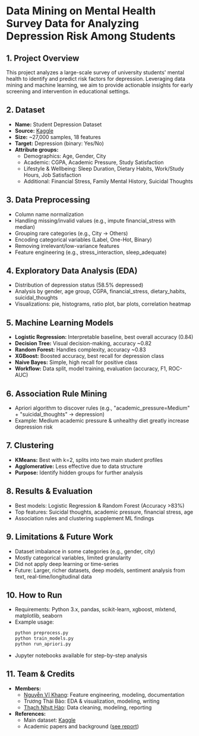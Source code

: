 # Data Mining on Mental Health Survey Data for Analyzing Depression Risk Among Students

## 1. Project Overview
This project analyzes a large-scale survey of university students' mental health to identify and predict risk factors for depression. Leveraging data mining and machine learning, we aim to provide actionable insights for early screening and intervention in educational settings.

## 2. Dataset
- **Name:** Student Depression Dataset  
- **Source:** [Kaggle](https://www.kaggle.com/datasets/adilshamim8/student-depression-dataset)
- **Size:** ~27,000 samples, 18 features
- **Target:** Depression (binary: Yes/No)
- **Attribute groups:**
  - Demographics: Age, Gender, City
  - Academic: CGPA, Academic Pressure, Study Satisfaction
  - Lifestyle & Wellbeing: Sleep Duration, Dietary Habits, Work/Study Hours, Job Satisfaction
  - Additional: Financial Stress, Family Mental History, Suicidal Thoughts

## 3. Data Preprocessing
- Column name normalization
- Handling missing/invalid values (e.g., impute financial_stress with median)
- Grouping rare categories (e.g., City → Others)
- Encoding categorical variables (Label, One-Hot, Binary)
- Removing irrelevant/low-variance features
- Feature engineering (e.g., stress_interaction, sleep_adequate)  

## 4. Exploratory Data Analysis (EDA)
- Distribution of depression status (58.5% depressed)
- Analysis by gender, age group, CGPA, financial_stress, dietary_habits, suicidal_thoughts
- Visualizations: pie, histograms, ratio plot, bar plots, correlation heatmap

## 5. Machine Learning Models
- **Logistic Regression:** Interpretable baseline, best overall accuracy (0.84)
- **Decision Tree:** Visual decision-making, accuracy ~0.82
- **Random Forest:** Handles complexity, accuracy ~0.83
- **XGBoost:** Boosted accuracy, best recall for depression class
- **Naive Bayes:** Simple, high recall for positive class
- **Workflow:** Data split, model training, evaluation (accuracy, F1, ROC-AUC)

## 6. Association Rule Mining
- Apriori algorithm to discover rules (e.g., "academic_pressure=Medium" + "suicidal_thoughts" → depression)
- Example: Medium academic pressure & unhealthy diet greatly increase depression risk

## 7. Clustering
- **KMeans:** Best with k=2, splits into two main student profiles
- **Agglomerative:** Less effective due to data structure
- **Purpose:** Identify hidden groups for further analysis

## 8. Results & Evaluation
- Best models: Logistic Regression & Random Forest (Accuracy >83%)
- Top features: Suicidal thoughts, academic pressure, financial stress, age
- Association rules and clustering supplement ML findings

## 9. Limitations & Future Work
- Dataset imbalance in some categories (e.g., gender, city)
- Mostly categorical variables, limited granularity
- Did not apply deep learning or time-series
- Future: Larger, richer datasets, deep models, sentiment analysis from text, real-time/longitudinal data

## 10. How to Run
- Requirements: Python 3.x, pandas, scikit-learn, xgboost, mlxtend, matplotlib, seaborn
- Example usage:
    ```bash
    python preprocess.py
    python train_models.py
    python run_apriori.py
    ```
- Jupyter notebooks available for step-by-step analysis

## 11. Team & Credits
- **Members:**
    - [Nguyễn Vĩ Khang](https://github.com/khangvbeauty): Feature engineering, modeling, documentation
    - Trương Thái Bảo: EDA & visualization, modeling, writing
    - [Thạch Nhựt Hào](https://github.com/haothach): Data cleaning, modeling, reporting
- **References:**
    - Main dataset: [Kaggle](https://www.kaggle.com/datasets/adilshamim8/student-depression-dataset)
    - Academic papers and background ([see report](https://github.com/Truong-Thai-Bao/Data-Mining-on-Mental-Health-Survey-Data-for-Analyzing-Depression-Risk-Among-Students/blob/main/KPDL_TramCam_Final.pdf))
